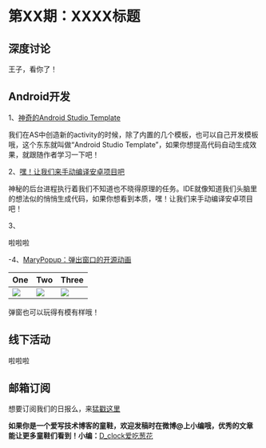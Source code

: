 # 第XX期：XXXX标题

## 深度讨论

[]()

王子，看你了！

## Android开发

1、[神奇的Android Studio Template](http://mp.weixin.qq.com/s?__biz=MzAxMTI4MTkwNQ==&mid=2650820341&idx=1&sn=fa0b3094e1970989ffdff05c878ba53d&scene=0#wechat_redirect)

我们在AS中创造新的activity的时候，除了内置的几个模板，也可以自己开发模板哦，这个东东就叫做“Android Studio Template”，如果你想提高代码自动生成效果，就跟随作者学习一下吧！

2、[嘿！让我们来手动编译安卓项目吧](http://www.jcodecraeer.com/a/anzhuokaifa/androidkaifa/2016/0603/4331.html)

神秘的后台进程执行着我们不知道也不晓得原理的任务。IDE就像知道我们头脑里的想法似的悄悄生成代码，如果你想看到本质，嘿！让我们来手动编译安卓项目吧！

3、[]()

啦啦啦

-4、[MaryPopup：弹出窗口的开源动画](https://github.com/Meetic/MaryPopup)
  		  
One | Two | Three
---- | --- | ---		
![](https://github.com/Meetic/MaryPopup/raw/master/media/center.gif) | ![](https://github.com/Meetic/MaryPopup/raw/master/media/draggable.gif)  |  ![](https://github.com/Meetic/MaryPopup/raw/master/media/scaledown.gif)		
  		  
弹窗也可以玩得有模有样哦！

## 线下活动

[]()

啦啦啦


## 邮箱订阅

想要订阅我们的日报么，来[猛戳这里](http://list.qq.com/cgi-bin/qf_invite?id=d469993d2c888e971c0fbb2309c4d84256968386b126b967)

**如果你是一个爱写技术博客的童鞋，欢迎发稿时在微博@上小编哦，优秀的文章能让更多童鞋们看到！小编：**[D_clock爱吃葱花](http://weibo.com/2480694892/profile?rightmod=1&wvr=6&mod=personinfo&is_all=1)
